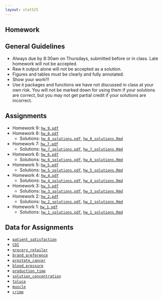```yaml
---
layout: stat525
---
```

  
Homework
-------

## General Guidelines
* Always due by 8:30am on Thursdays, submitted before or in class. Late homework will not be accepted.
* Raw `R` output alone will not be accepted as a solution.
* Figures and tables must be clearly and fully annotated.
* Show your work!!!
* Use `R` packages and functions we have not discussed in class at your own risk. You will not be marked down for using them if your solutions are correct, but you may not get partial credit if your solutions are incorrect.


## Assignments
* Homework 9: [`hw_9.pdf`](https://maryclare.github.io/stat525/content/homework/hw_9.pdf)
* Homework 8: [`hw_8.pdf`](https://maryclare.github.io/stat525/content/homework/hw_8.pdf)
  - Solutions: [`hw_8_solutions.pdf`](https://maryclare.github.io/stat525/content/homework/hw_8_solutions.pdf), [`hw_8_solutions.Rmd`](https://maryclare.github.io/stat525/content/homework/hw_8_solutions.Rmd)
* Homework 7: [`hw_7.pdf`](https://maryclare.github.io/stat525/content/homework/hw_7.pdf)
  - Solutions: [`hw_7_solutions.pdf`](https://maryclare.github.io/stat525/content/homework/hw_7_solutions.pdf), [`hw_7_solutions.Rmd`](https://maryclare.github.io/stat525/content/homework/hw_7_solutions.Rmd)
* Homework 6: [`hw_6.pdf`](https://maryclare.github.io/stat525/content/homework/hw_6.pdf)
  - Solutions: [`hw_6_solutions.pdf`](https://maryclare.github.io/stat525/content/homework/hw_6_solutions.pdf), [`hw_6_solutions.Rmd`](https://maryclare.github.io/stat525/content/homework/hw_6_solutions.Rmd)
* Homework 5: [`hw_5.pdf`](https://maryclare.github.io/stat525/content/homework/hw_5.pdf)
  - Solutions: [`hw_5_solutions.pdf`](https://maryclare.github.io/stat525/content/homework/hw_5_solutions.pdf), [`hw_5_solutions.Rmd`](https://maryclare.github.io/stat525/content/homework/hw_5_solutions.Rmd)
* Homework 4: [`hw_4.pdf`](https://maryclare.github.io/stat525/content/homework/hw_4.pdf)
  - Solutions: [`hw_4_solutions.pdf`](https://maryclare.github.io/stat525/content/homework/hw_4_solutions.pdf), [`hw_4_solutions.Rmd`](https://maryclare.github.io/stat525/content/homework/hw_4_solutions.Rmd)
* Homework 3: [`hw_3.pdf`](https://maryclare.github.io/stat525/content/homework/hw_3.pdf)
  - Solutions: [`hw_3_solutions.pdf`](https://maryclare.github.io/stat525/content/homework/hw_3_solutions.pdf), [`hw_3_solutions.Rmd`](https://maryclare.github.io/stat525/content/homework/hw_3_solutions.Rmd)
* Homework 2: [`hw_2.pdf`](https://maryclare.github.io/stat525/content/homework/hw_2.pdf)
  - Solutions: [`hw_2_solutions.pdf`](https://maryclare.github.io/stat525/content/homework/hw_2_solutions.pdf), [`hw_2_solutions.Rmd`](https://maryclare.github.io/stat525/content/homework/hw_2_solutions.Rmd)
* Homework 1: [`hw_1.pdf`](https://maryclare.github.io/stat525/content/homework/hw_1.pdf)
  - Solutions: [`hw_1_solutions.pdf`](https://maryclare.github.io/stat525/content/homework/hw_1_solutions.pdf), [`hw_1_solutions.Rmd`](https://maryclare.github.io/stat525/content/homework/hw_1_solutions.Rmd)
  
## Data for Assignments
* [`patient_satisfaction`](https://maryclare.github.io/stat525/content/homework/patient_satisfaction.RData)
* [`CDI`](https://maryclare.github.io/stat525/content/homework/CDI.RData)
* [`grocery_retailer`](https://maryclare.github.io/stat525/content/homework/grocery_retailer.RData)
* [`brand_preference`](https://maryclare.github.io/stat525/content/homework/brand_preference.RData)
* [`prostate_cancer`](https://maryclare.github.io/stat525/content/homework/prostate_cancer.RData)
* [`blood_pressure`](https://maryclare.github.io/stat525/content/homework/blood_pressure.RData)
* [`production_time`](https://maryclare.github.io/stat525/content/homework/production_time.RData)
* [`solution_concentration`](https://maryclare.github.io/stat525/content/homework/solution_concentration.RData)
* [`toluca`](https://maryclare.github.io/stat525/content/homework/toluca.RData)
* [`muscle`](https://maryclare.github.io/stat525/content/homework/muscle.RData)
* [`crime`](https://maryclare.github.io/stat525/content/homework/crime.RData)
